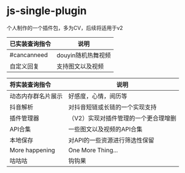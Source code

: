 # js-single-plugin
个人制作的一个插件包，多为CV，后续将适用于v2

| 已实装查询指令 | 说明|
| :---------------- | --------------- |
|#cancanneed|douyin随机热舞视频|
|自定义回复|支持图文以及视频|

| 将实装查询指令 | 说明|
| :---------------- | --------------- |
|动态内存群名片展示|好感度，心情，阅历等|
|抖音解析|对抖音短链或长链的一个实现支持|
|插件管理器|（V2）实现对插件管理的一个更合理增删|
|API合集|一些图文以及视频的API合集|
|本地保存|对API的一些资源进行筛选性保留|
|More happening|One More Thing...|
|咕咕咕|钩钩果|


